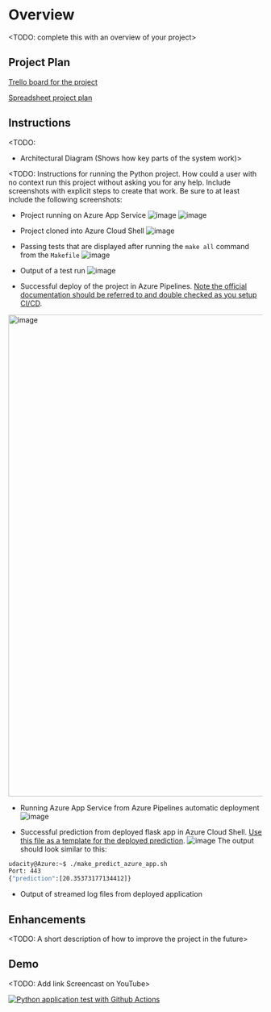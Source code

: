 # Overview

<TODO: complete this with an overview of your project>

## Project Plan

[Trello board for the project](https://trello.com/invite/b/vcwW9Z13/b3d6ff6f3ab216eb0ddee1669d876e1e/project-continuous-delivery)

[Spreadsheet project plan](https://docs.google.com/spreadsheets/d/19F7r7jPMtiiVVFunNz7IW23RaTb3t96M-WNWWphBlFk/edit?usp=sharing)

## Instructions

<TODO:  
* Architectural Diagram (Shows how key parts of the system work)>

<TODO:  Instructions for running the Python project.  How could a user with no context run this project without asking you for any help.  Include screenshots with explicit steps to create that work. Be sure to at least include the following screenshots:

* Project running on Azure App Service
![image](https://user-images.githubusercontent.com/62774791/187051625-7824b8ad-98f4-4a57-8cd1-8ab6c2b341df.png)
![image](https://user-images.githubusercontent.com/62774791/187051660-1a71c99b-38e4-4b25-ac0b-b746d435c740.png)

* Project cloned into Azure Cloud Shell
![image](https://user-images.githubusercontent.com/62774791/187049262-04ce460e-758c-452c-84d2-ae8f880836d5.png)

* Passing tests that are displayed after running the `make all` command from the `Makefile`
![image](https://user-images.githubusercontent.com/62774791/187049449-efc33f21-f4b4-4e96-93f6-4d93d9c20c25.png)

* Output of a test run
![image](https://user-images.githubusercontent.com/62774791/187049637-59810cd1-ca37-4540-874b-f27617df358d.png)

* Successful deploy of the project in Azure Pipelines.  [Note the official documentation should be referred to and double checked as you setup CI/CD](https://docs.microsoft.com/en-us/azure/devops/pipelines/ecosystems/python-webapp?view=azure-devops).
<img width="956" alt="image" src="https://user-images.githubusercontent.com/62774791/187068629-19faa505-642d-46a1-a0fa-cb748a74c374.png">


* Running Azure App Service from Azure Pipelines automatic deployment
![image](https://user-images.githubusercontent.com/62774791/187068565-39b30100-898a-4f2b-97e5-78d3ca401c02.png)

* Successful prediction from deployed flask app in Azure Cloud Shell.  [Use this file as a template for the deployed prediction](https://github.com/udacity/nd082-Azure-Cloud-DevOps-Starter-Code/blob/master/C2-AgileDevelopmentwithAzure/project/starter_files/flask-sklearn/make_predict_azure_app.sh).
![image](https://user-images.githubusercontent.com/62774791/187051617-234e7219-95a9-4200-b488-b725a5f17ac4.png)
The output should look similar to this:

```bash
udacity@Azure:~$ ./make_predict_azure_app.sh
Port: 443
{"prediction":[20.35373177134412]}
```

* Output of streamed log files from deployed application

> 

## Enhancements

<TODO: A short description of how to improve the project in the future>

## Demo 

<TODO: Add link Screencast on YouTube>

[![Python application test with Github Actions](https://github.com/Algomen/DevOpsProject02CICD/actions/workflows/pythonapp.yml/badge.svg)](https://github.com/Algomen/DevOpsProject02CICD/actions/workflows/pythonapp.yml)
